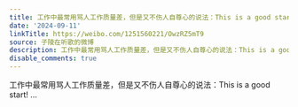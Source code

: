 ```yaml
---
title: 工作中最常用骂人工作质量差，但是又不伤人自尊心的说法：This is a good start!
date: '2024-09-11'
linkTitle: https://weibo.com/1251560221/OwzRZ5mT9
source: 子陵在听歌的微博
description: 工作中最常用骂人工作质量差，但是又不伤人自尊心的说法：This is a good start!  ...
disable_comments: true
---
```

工作中最常用骂人工作质量差，但是又不伤人自尊心的说法：This is a good start!  ...